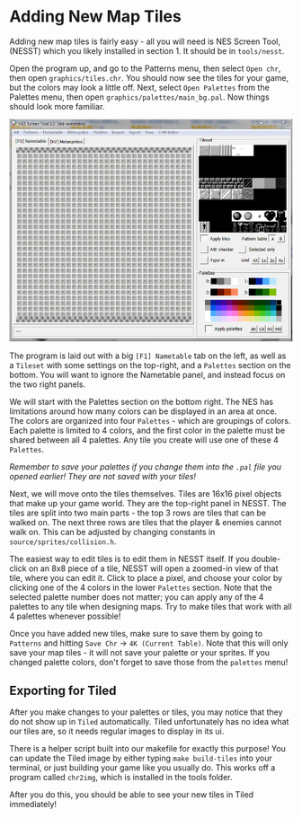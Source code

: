 # Adding New Map Tiles

Adding new map tiles is fairly easy - all you will need is NES Screen Tool, (NESST) which
you likely installed in section 1. It should be in `tools/nesst`. 

Open the program up, and go to the Patterns menu, then select `Open chr`, then open
`graphics/tiles.chr`. You should now see the tiles for your game, but the colors may
look a little off. Next, select `Open Palettes` from the Palettes menu, then open
`graphics/palettes/main_bg.pal`. Now things should look more familiar.

![NES Screen Tool](../images/nes_screen_tool.png)

The program is laid out with a big `[F1] Nametable` tab on the left, as well as a
`Tileset` with some settings on the top-right, and a `Palettes` section on the bottom.
You will want to ignore the Nametable panel, and instead focus on the two right panels.

We will start with the Palettes section on the bottom right. The NES has limitations around 
how many colors can be displayed in an area at once. The colors are organized into four
`Palettes` - which are groupings of colors. Each palette is limited to 4 colors, and 
the first color in the palette must be shared between all 4 palettes. Any tile you
create will use one of these 4 `Palettes`.

*Remember to save your palettes if you change them into the `.pal` file you opened earlier!
They are not saved with your tiles!*

Next, we will move onto the tiles themselves. Tiles are 16x16 pixel objects that make
up your game world. They are the top-right panel in NESST. The tiles are split into 
two main parts - the top 3 rows are tiles that can be walked on. The next three rows are 
tiles that the player & enemies cannot walk on. This can be adjusted by changing constants 
in `source/sprites/collision.h`. 

The easiest way to edit tiles is to edit them in NESST itself. If you double-click on
an 8x8 piece of a tile, NESST will open a zoomed-in view of that tile, where you can
edit it. Click to place a pixel, and choose your color by clicking one of the 4 colors
in the lower `Palettes` section. Note that the selected palette number does not matter; 
you can apply any of the 4 palettes to any tile when designing maps. Try to make tiles 
that work with all 4 palettes whenever possible!

Once you have added new tiles, make sure to save them by going to `Patterns` and 
hitting `Save Chr` -> `4K (Current Table)`. Note that this will only save your map
tiles - it will not save your palette or your sprites. If you changed palette colors, 
don't forget to save those from the `palettes` menu!

## Exporting for Tiled

After you make changes to your palettes or tiles, you may notice that they do not show up in 
`Tiled` automatically. Tiled unfortunately has no idea what our tiles are, so it needs regular
images to display in its ui. 

There is a helper script built into our makefile for exactly this purpose! You can update the
Tiled image by either typing `make build-tiles` into your terminal, or just building your game
like you usually do. This works off a program called `chr2img`, which is installed in the 
tools folder.

After you do this, you should be able to see your new tiles in Tiled immediately!